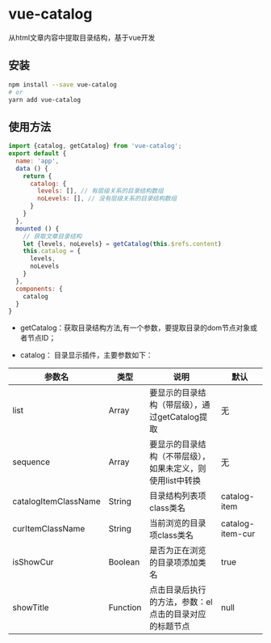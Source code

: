 # vue-catalog
从html文章内容中提取目录结构，基于vue开发

## 安装
```sh
npm install --save vue-catalog
# or
yarn add vue-catalog
```

## 使用方法
```js
import {catalog, getCatalog} from 'vue-catalog';
export default {
  name: 'app',
  data () {
    return {
      catalog: {
        levels: [], // 有层级关系的目录结构数组
        noLevels: [], // 没有层级关系的目录结构数组
      }
    }
  },
  mounted () {
    // 获取文章目录结构
    let {levels, noLevels} = getCatalog(this.$refs.content)
    this.catalog = {
      levels,
      noLevels
    }
  },
  components: {
    catalog 
  }
}
```
- getCatalog：获取目录结构方法,有一个参数，要提取目录的dom节点对象或者节点ID；

- catalog： 目录显示插件，主要参数如下：

|参数名|类型|说明|默认|
|--|--|--|--|
|list|Array|要显示的目录结构（带层级），通过getCatalog提取|无|
|sequence|Array|要显示的目录结构（不带层级），如果未定义，则使用list中转换|无|
|catalogItemClassName|String|目录结构列表项class类名|catalog-item|
|curItemClassName|String|当前浏览的目录项class类名|catalog-item-cur|
|isShowCur|Boolean|是否为正在浏览的目录项添加类名|true|
|showTitle|Function|点击目录后执行的方法，参数：el点击的目录对应的标题节点|null|
